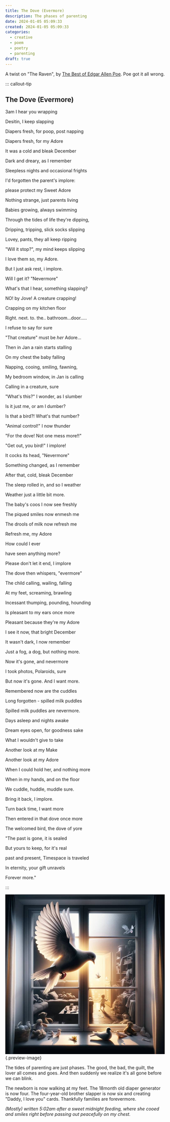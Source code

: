 ```yaml
---
title: The Dove (Evermore)
description: The phases of parenting
date: 2024-01-05 05:09:33
created: 2024-01-05 05:09:33
categories:
  - creative
  - poem
  - poetry
  - parenting
draft: true
---
```

A twist on "The Raven", by [The Best of Edgar Allen Poe](../book-review/the-best-of-edgar-allen-poe.md). Poe got it all wrong. 

::: callout-tip
## The Dove (Evermore)


3am I hear you wrapping 

Desitin, I keep slapping

Diapers fresh, for poop, post napping

Diapers fresh, for my Adore


It was a cold and bleak December 

Dark and dreary, as I remember 

Sleepless nights and occasional frights 

I'd forgotten the parent's implore:

please protect my Sweet Adore


Nothing strange, just parents living

Babies growing, always swimming

Through the tides of life they're dipping,

Dripping, tripping, slick socks slipping

Lovey, pants, they all keep ripping

"Will it stop?", my mind keeps slipping

I love them so, my Adore.

But I just ask rest, i implore. 

Will I get it? "Nevermore"


What's that I hear, something slapping?

NO! by Jove! A creature crapping!

Crapping on my kitchen floor

Right. next. to. the.. bathroom...door.....

I refuse to say for sure

"That creature" must be *her* Adore...




Then in Jan a rain starts stalling

On my chest the baby falling

Napping, cooing, smiling, fawning,

My bedroom window, in Jan is calling

Calling in a creature, sure


"What's this?" I wonder, as I slumber 

Is it just me, or am I dumber?

Is that a bird?! What's that number?

"Animal control!" I now thunder

"For the dove! Not one mess more!!"

"Get out, you bird!" I implore!

It cocks its head, "Nevermore"


Something changed, as I remember

After that, cold, bleak December

The sleep rolled in, and so I weather

Weather just a little bit more. 


The baby's coos I now see freshly

The piqued smiles now enmesh me 

The drools of milk now refresh me

Refresh me, my Adore

How could I ever

have seen anything more?

Please don't let it end, I implore

The dove then whispers, "evermore"


The child calling, wailing, falling

At my feet, screaming, brawling

Incessant thumping, pounding, hounding

Is pleasant to my ears once more

Pleasant because they're my Adore


I see it now, that bright December 

It wasn't dark, I now remember

Just a fog, a dog, but nothing more. 

Now it's gone, and nevermore  

I took photos, Polaroids, sure

But now it's gone. And I want more. 


Remembered now are the cuddles

Long forgotten - spilled milk puddles 

Spilled milk puddles are nevermore. 


Days asleep and nights awake

Dream eyes open, for goodness sake

What I wouldn't give to take

Another look at my Make

Another look at my Adore

When I could hold her, and nothing more 

When in my hands, and on the floor

We cuddle, huddle, muddle sure. 

Bring it back, I implore. 

Turn back time, I want more 



Then entered in that dove once more 

The welcomed bird, the dove of yore

"The past is gone, it is sealed

But yours to keep, for it's real

past and present, Timespace is traveled

In eternity, your gift unravels

Forever more."

:::

![Messy rooms, a memory forevermore ](../img/dalle-dove-windowsill-messy-toys-light.jpeg){.preview-image}

The tides of parenting are just phases. The good, the bad, the guilt, the lover all comes and goes. And then suddenly we realize it's all gone before we can blink. 

The newborn is now walking at my feet. The 18month old diaper generator is now four. The four-year-old brother slapper is now six and creating "Daddy, I love you" cards. Thankfully families are forevermore. 

*(Mostly) written 5:02am after a sweet midnight feeding, where she cooed and smiles right before passing out peacefully on my chest.* 